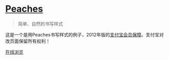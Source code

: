 # [Peaches](https://github.com/sliuqin/peaches)

> 简单、自然的书写样式

这是一个是用Peaches书写样式的例子，2012年版的[支付宝会员保障](https://my.alipay.com/portal/account/safeguard.htm)。支付宝对改页面保留所有权利！

[在线浏览](http://sliuqin.github.com/peaches-example-safeguard/)

